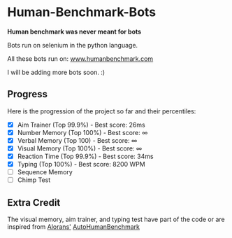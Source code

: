 # Human-Benchmark-Bots

**Human benchmark was never meant for bots**

Bots run on selenium in the python language.

All these bots run on: www.humanbenchmark.com

I will be adding more bots soon. :)

## Progress
Here is the progression of the project so far and their percentiles:

- [x] Aim Trainer (Top 99.9%) - Best score: 26ms
- [x] Number Memory (Top 100%) - Best score: ∞
- [x] Verbal Memory (Top 100) - Best score: ∞
- [x] Visual Memory (Top 100%) - Best score: ∞
- [x] Reaction Time (Top 99.9%) - Best score: 34ms
- [x] Typing (Top 100%) - Best score: 8200 WPM
- [ ] Sequence Memory 
- [ ] Chimp Test

## Extra Credit
The visual memory, aim trainer, and typing test have part of the code or are inspired from [Alorans'](https://github.com/alorans) [AutoHumanBenchmark](https://github.com/alorans/AutoHumanBenchmark)

